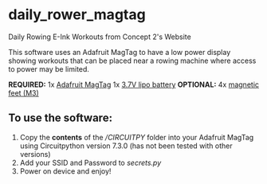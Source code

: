 # daily_rower_magtag
Daily Rowing E-Ink Workouts from Concept 2's Website

This software uses an Adafruit MagTag to have a low power display showing workouts that can be placed near a rowing machine where access to power may be limited.

**REQUIRED:**
1x [Adafruit MagTag](https://www.adafruit.com/product/4800)
1x [3.7V lipo battery](https://www.adafruit.com/product/4236)
**OPTIONAL:**
4x [magnetic feet (M3)](https://www.adafruit.com/product/4631)


## To use the software:
1. Copy the **contents** of the */CIRCUITPY* folder into your Adafruit MagTag using Circuitpython version 7.3.0 (has not been tested with other versions)
2. Add your SSID and Password to *secrets.py*
3. Power on device and enjoy!

